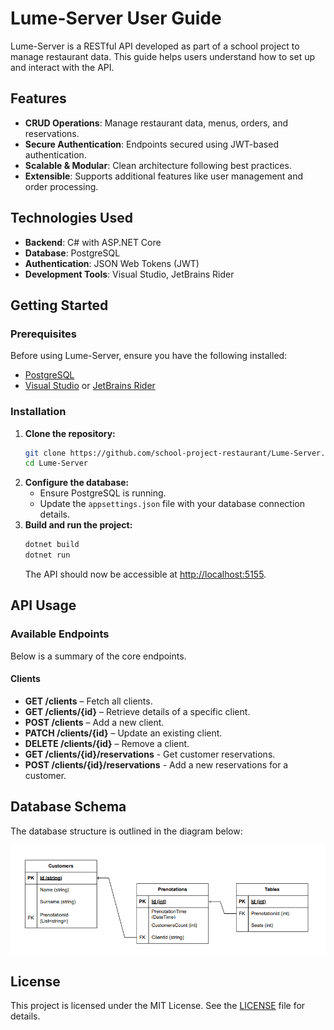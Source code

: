 # Lume-Server User Guide

Lume-Server is a RESTful API developed as part of a school project to manage restaurant data. This guide helps users understand how to set up and interact with the API.

## Features

- **CRUD Operations**: Manage restaurant data, menus, orders, and reservations.
- **Secure Authentication**: Endpoints secured using JWT-based authentication.
- **Scalable & Modular**: Clean architecture following best practices.
- **Extensible**: Supports additional features like user management and order processing.

## Technologies Used

- **Backend**: C# with ASP.NET Core
- **Database**: PostgreSQL
- **Authentication**: JSON Web Tokens (JWT)
- **Development Tools**: Visual Studio, JetBrains Rider

## Getting Started

### Prerequisites

Before using Lume-Server, ensure you have the following installed:

- [PostgreSQL](https://www.postgresql.org/)
- [Visual Studio](https://visualstudio.microsoft.com/) or [JetBrains Rider](https://www.jetbrains.com/rider/)

### Installation

1. **Clone the repository:**
   ```bash
   git clone https://github.com/school-project-restaurant/Lume-Server.git
   cd Lume-Server
   ```
2. **Configure the database:**
   - Ensure PostgreSQL is running.
   - Update the `appsettings.json` file with your database connection details.
3. **Build and run the project:**
   ```bash
   dotnet build
   dotnet run
   ```
   The API should now be accessible at [http://localhost:5155](http://localhost:5155).

## API Usage

### Available Endpoints

Below is a summary of the core endpoints.

#### Clients
- **GET /clients** – Fetch all clients.
- **GET /clients/{id}** – Retrieve details of a specific client.
- **POST /clients** – Add a new client.
- **PATCH /clients/{id}** – Update an existing client.
- **DELETE /clients/{id}** – Remove a client.
- **GET /clients/{id}/reservations** - Get customer reservations.
- **POST /clients/{id}/reservations** - Add a new reservations for a customer.

## Database Schema

The database structure is outlined in the diagram below:

<p>
   <img src="assets/database-model.png">
</p>

## License

This project is licensed under the MIT License. See the [LICENSE](LICENSE) file for details.

